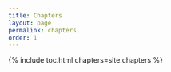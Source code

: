 ```yaml
---
title: Chapters
layout: page
permalink: chapters
order: 1
---
```


{% include toc.html chapters=site.chapters %}

